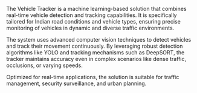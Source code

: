 The Vehicle Tracker is a machine learning-based solution that combines real-time vehicle detection and tracking capabilities. It is specifically tailored for Indian road conditions and vehicle types, ensuring precise monitoring of vehicles in dynamic and diverse traffic environments.

The system uses advanced computer vision techniques to detect vehicles and track their movement continuously. By leveraging robust detection algorithms like YOLO and tracking mechanisms such as DeepSORT, the tracker maintains accuracy even in complex scenarios like dense traffic, occlusions, or varying speeds.

Optimized for real-time applications, the solution is suitable for traffic management, security surveillance, and urban planning.
